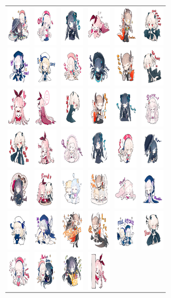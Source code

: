 <table border="0">
  <tr>
    <td align="center">
      <img src="../../image/Arcaea/184064198.png" height="120" width="120" />
    </td>
    <td align="center">
      <img src="../../image/Arcaea/184064199.png" height="120" width="120" />
    </td>
    <td align="center">
      <img src="../../image/Arcaea/184064200.png" height="120" width="120" />
    </td>
    <td align="center">
      <img src="../../image/Arcaea/184064201.png" height="120" width="120" />
    </td>
    <td align="center">
      <img src="../../image/Arcaea/184064202.png" height="120" width="120" />
    </td>
    <td align="center">
      <img src="../../image/Arcaea/184064203.png" height="120" width="120" />
    </td>
  </tr>
  <tr>
    <td align="center">
      <img src="../../image/Arcaea/184064204.png" height="120" width="120" />
    </td>
    <td align="center">
      <img src="../../image/Arcaea/184064205.png" height="120" width="120" />
    </td>
    <td align="center">
      <img src="../../image/Arcaea/184064206.png" height="120" width="120" />
    </td>
    <td align="center">
      <img src="../../image/Arcaea/184064207.png" height="120" width="120" />
    </td>
    <td align="center">
      <img src="../../image/Arcaea/184064208.png" height="120" width="120" />
    </td>
    <td align="center">
      <img src="../../image/Arcaea/184064209.png" height="120" width="120" />
    </td>
  </tr>
  <tr>
    <td align="center">
      <img src="../../image/Arcaea/184064210.png" height="120" width="120" />
    </td>
    <td align="center">
      <img src="../../image/Arcaea/184064211.png" height="120" width="120" />
    </td>
    <td align="center">
      <img src="../../image/Arcaea/184064212.png" height="120" width="120" />
    </td>
    <td align="center">
      <img src="../../image/Arcaea/184064213.png" height="120" width="120" />
    </td>
    <td align="center">
      <img src="../../image/Arcaea/184064214.png" height="120" width="120" />
    </td>
    <td align="center">
      <img src="../../image/Arcaea/184064215.png" height="120" width="120" />
    </td>
  </tr>
  <tr>
    <td align="center">
      <img src="../../image/Arcaea/184064216.png" height="120" width="120" />
    </td>
    <td align="center">
      <img src="../../image/Arcaea/184064217.png" height="120" width="120" />
    </td>
    <td align="center">
      <img src="../../image/Arcaea/184064218.png" height="120" width="120" />
    </td>
    <td align="center">
      <img src="../../image/Arcaea/184064219.png" height="120" width="120" />
    </td>
    <td align="center">
      <img src="../../image/Arcaea/184064220.png" height="120" width="120" />
    </td>
    <td align="center">
      <img src="../../image/Arcaea/184064221.png" height="120" width="120" />
    </td>
  </tr>
  <tr>
    <td align="center">
      <img src="../../image/Arcaea/184064222.png" height="120" width="120" />
    </td>
    <td align="center">
      <img src="../../image/Arcaea/184064223.png" height="120" width="120" />
    </td>
    <td align="center">
      <img src="../../image/Arcaea/184064224.png" height="120" width="120" />
    </td>
    <td align="center">
      <img src="../../image/Arcaea/184064225.png" height="120" width="120" />
    </td>
    <td align="center">
      <img src="../../image/Arcaea/184064226.png" height="120" width="120" />
    </td>
    <td align="center">
      <img src="../../image/Arcaea/184064227.png" height="120" width="120" />
    </td>
  </tr>
  <tr>
    <td align="center">
      <img src="../../image/Arcaea/184064228.png" height="120" width="120" />
    </td>
    <td align="center">
      <img src="../../image/Arcaea/184064229.png" height="120" width="120" />
    </td>
    <td align="center">
      <img src="../../image/Arcaea/184064230.png" height="120" width="120" />
    </td>
    <td align="center">
      <img src="../../image/Arcaea/184064231.png" height="120" width="120" />
    </td>
    <td align="center">
      <img src="../../image/Arcaea/184064232.png" height="120" width="120" />
    </td>
    <td align="center">
      <img src="../../image/Arcaea/184064233.png" height="120" width="120" />
    </td>
  </tr>
  <tr>
    <td align="center">
      <img src="../../image/Arcaea/184064234.png" height="120" width="120" />
    </td>
    <td align="center">
      <img src="../../image/Arcaea/184064235.png" height="120" width="120" />
    </td>
    <td align="center">
      <img src="../../image/Arcaea/184064236.png" height="120" width="120" />
    </td>
    <td align="center">
      <img src="../../image/Arcaea/184064237.png" height="120" width="120" />
    </td>
  </tr>
</table>
